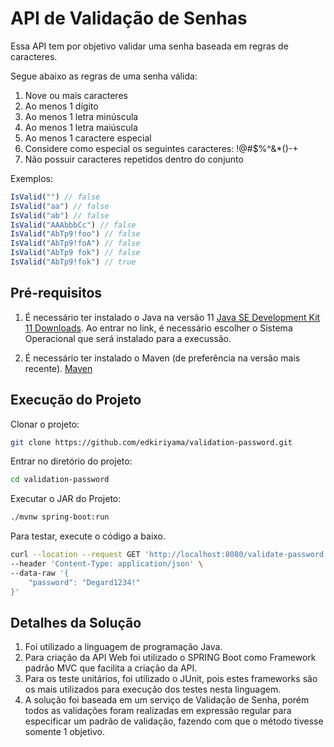 # API de Validação de Senhas

Essa API tem por objetivo validar uma senha baseada em regras de caracteres.

Segue abaixo as regras de uma senha válida:

1. Nove ou mais caracteres
2. Ao menos 1 dígito
3. Ao menos 1 letra minúscula
4. Ao menos 1 letra maiúscula
5. Ao menos 1 caractere especial
6. Considere como especial os seguintes caracteres: !@#$%^&*()-+
7. Não possuir caracteres repetidos dentro do conjunto

Exemplos:

```javascript
IsValid("") // false  
IsValid("aa") // false  
IsValid("ab") // false  
IsValid("AAAbbbCc") // false  
IsValid("AbTp9!foo") // false  
IsValid("AbTp9!foA") // false
IsValid("AbTp9 fok") // false
IsValid("AbTp9!fok") // true
```
## Pré-requisitos
1. É necessário ter instalado o Java na versão 11 [Java SE Development Kit 11 Downloads](https://www.oracle.com/br/java/technologies/javase-jdk11-downloads.html). Ao entrar no link, é necessário escolher o Sistema Operacional que será instalado para a execussão.

2. É necessário ter instalado o Maven (de preferência na versão mais recente). [Maven](https://maven.apache.org/download.cgi)

## Execução do Projeto

Clonar o projeto:

```bash
git clone https://github.com/edkiriyama/validation-password.git
```
Entrar no diretório do projeto:

```bash
cd validation-password
```

Executar o JAR do Projeto:
```bash
./mvnw spring-boot:run
```

Para testar, execute o código a baixo.
```bash
curl --location --request GET 'http://localhost:8080/validate-password' \
--header 'Content-Type: application/json' \
--data-raw '{
    "password": "Degard1234!"
}'
```

## Detalhes da Solução

1. Foi utilizado a linguagem de programação Java. 
2. Para criação da API Web foi utilizado o SPRING Boot como Framework padrão MVC que facilita a criação da API.
3. Para os teste unitários, foi utilizado o JUnit, pois estes frameworks são os mais utilizados para execução dos testes nesta linguagem.
4. A solução foi baseada em um serviço de Validação de Senha, porém todos as validações foram realizadas em expressão regular para especificar um padrão de validação, fazendo com que o método tivesse somente 1 objetivo.
